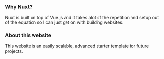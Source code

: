 ### Why Nuxt?

Nuxt is built on top of Vue.js and it takes alot of the repetition and setup out of the equation so I can just get on with building websites.

### About this website

This website is an easily scalable, advanced starter template for future projects. 
